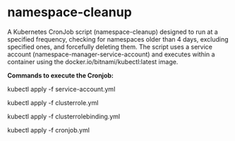 # namespace-cleanup

A Kubernetes CronJob script (namespace-cleanup) designed to run at a specified frequency, checking for namespaces older than 4 days, excluding specified ones, and forcefully deleting them. The script uses a service account (namespace-manager-service-account) and executes within a container using the docker.io/bitnami/kubectl:latest image.

**Commands to execute the Cronjob:**

kubectl apply -f service-account.yml

kubectl apply -f clusterrole.yml

kubectl apply -f clusterrolebinding.yml

kubectl apply -f cronjob.yml




